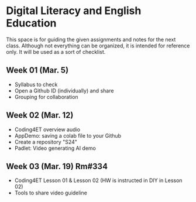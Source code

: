 # Digital Literacy and English Education
This space is for guiding the given assignments and notes for the next class. Although not everything can be organized, it is intended for reference only. It will be used as a sort of checklist.

## Week 01 (Mar. 5)

+ Syllabus to check
+ Open a Github ID (individually) and share
+ Grouping for collaboration

## Week 02 (Mar. 12)

+ Coding4ET overview audio
+ AppDemo: saving a colab file to your Github
+ Create a repository "S24"
+ Padlet: Video generating AI demo

## Week 03 (Mar. 19) Rm#334

+ Coding4ET Lesson 01 & Lesson 02 (HW is instructed in DIY in Lesson 02)
+ Tools to share video guideline
